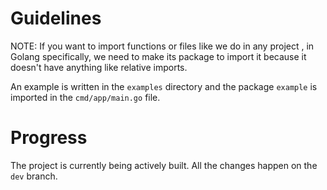 # Guidelines

NOTE: If you want to import functions or files like we do in any project , in Golang specifically, we need to make its package to import it because it doesn't have anything like relative imports.

An example is written in the `examples` directory and the package `example` is imported in the `cmd/app/main.go` file.

# Progress

The project is currently being actively built. All the changes happen on the `dev` branch.
